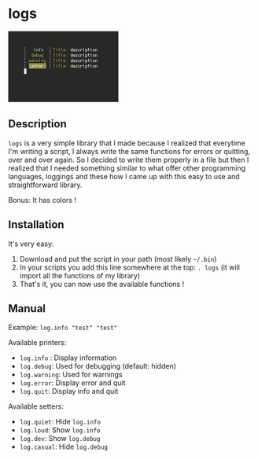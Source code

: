# logs

![preview](log.png)

## Description

`logs` is a very simple library that I made because I realized that everytime I'm writing a script, I always write the same functions for errors or quitting, over and over again.
So I decided to write them properly in a file but then I realized that I needed something similar to what offer other programming languages, loggings and these how I came up with this easy to use and straightforward library.

Bonus: It has colors !

## Installation 

It's very easy:
1. Download and put the script in your path (most likely `~/.bin`)
2. In your scripts you add this line somewhere at the top: `. logs` (it will import all the functions of my library)
3. That's it, you can now use the available functions !

## Manual

Example: `log.info "test" "test"`

Available printers:
- `log.info` : Display information
- `log.debug`: Used for debugging (default: hidden)
- `log.warning`: Used for warnings
- `log.error`: Display error and quit
- `log.quit`: Display info and quit

Available setters:
- `log.quiet`: Hide `log.info`
- `log.loud`: Show `log.info`
- `log.dev`: Show `log.debug`
- `log.casual`: Hide `log.debug`

